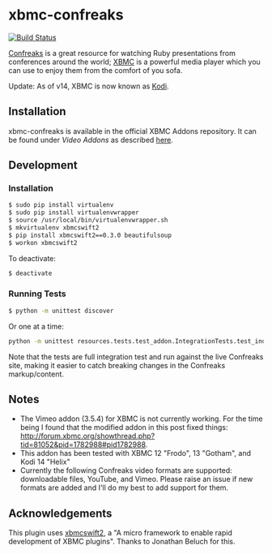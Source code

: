 # xbmc-confreaks

[![Build Status](https://travis-ci.org/watsonbox/xbmc-confreaks.svg?branch=master)](https://travis-ci.org/watsonbox/xbmc-confreaks)

[Confreaks](http://www.confreaks.com) is a great resource for watching Ruby presentations from conferences around the world; [XBMC](http://www.xbmc.org) is a powerful media player which you can use to enjoy them from the comfort of you sofa.

Update: As of v14, XBMC is now known as [Kodi](http://kodi.tv/introducing-kodi-14/).


## Installation

xbmc-confreaks is available in the official XBMC Addons repository. It can be found under *Video Addons* as described [here](http://kodi.wiki/view/Add-on_manager#How_to_install_add-ons_from_a_repository).


## Development

### Installation

```bash
$ sudo pip install virtualenv
$ sudo pip install virtualenvwrapper
$ source /usr/local/bin/virtualenvwrapper.sh
$ mkvirtualenv xbmcswift2
$ pip install xbmcswift2==0.3.0 beautifulsoup
$ workon xbmcswift2
```

To deactivate:

```bash
$ deactivate
```

### Running Tests

```bash
$ python -m unittest discover
```

Or one at a time:

```bash
python -m unittest resources.tests.test_addon.IntegrationTests.test_index
```

Note that the tests are full integration test and run against the live Confreaks site, making it easier to catch breaking changes in the Confreaks markup/content.


## Notes

- The Vimeo addon (3.5.4) for XBMC is not currently working. For the time being I found that the modified addon in this post fixed things: http://forum.xbmc.org/showthread.php?tid=81052&pid=1782988#pid1782988.
- This addon has been tested with XBMC 12 "Frodo", 13 "Gotham", and Kodi 14 "Helix"
- Currently the following Confreaks video formats are supported: downloadable files, YouTube, and Vimeo. Please raise an issue if new formats are added and I'll do my best to add support for them.


## Acknowledgements

This plugin uses [xbmcswift2](http://github.com/jbeluch/xbmcswift2), a "A micro framework to enable rapid development of XBMC plugins". Thanks to Jonathan Beluch for this.
